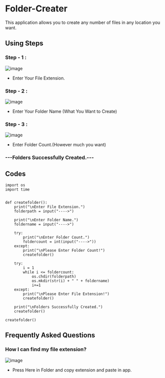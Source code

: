 # Folder-Creater

  This application allows you to create any number of files in any location you want.

## Using Steps

### Step - 1 : 
  ![image](https://github.com/TheFlors/Folder-Creater/assets/120198325/09cd2ffc-48ed-4f06-a55d-4c39e11ea992)
  * Enter Your File Extension.
    
### Step - 2 : 
   ![image](https://github.com/TheFlors/Folder-Creater/assets/120198325/b18cd1c4-c16a-4a06-9eda-9b1d79c7c48a)
  * Enter Your Folder Name (What You Want to Create)
    

### Step - 3 : 
  ![image](https://github.com/TheFlors/Folder-Creater/assets/120198325/5e0fa828-f364-4a91-8e52-d1afb156af45)
  * Enter Folder Count.(However much you want)

  
### ---Folders Successfully Created.---

## Codes
```
import os
import time 


def createfolder():
    print("\nEnter File Extension.")
    folderpath = input("---->")

    print("\nEnter Folder Name.")
    foldername = input("---->")

    try:
        print("\nEnter Folder Count.")
        foldercount = int(input("---->"))
    except:
        print("\nPlease Enter Folder Count!")
        createfolder()
    
    try:
        i = 1
        while i <= foldercount:
            os.chdir(folderpath)
            os.mkdir(str(i) + " " + foldername)
            i+=1
    except:
        print("\nPlease Enter File Extension!")
        createfolder()

    print("\nFolders Successfully Created.")
    createfolder()

createfolder()
```


## Frequently Asked Questions
### How I can find my file extension?

![image](https://github.com/TheFlors/Folder-Creater/assets/120198325/1b5fefd1-73ae-429f-b1dc-8d71577a8a35)
* Press Here in Folder and copy extension and paste in app.


